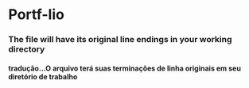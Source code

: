 # Portf-lio



### The file will have its original line endings in your working directory
#### tradução...O arquivo terá suas terminações de linha originais em seu diretório de trabalho